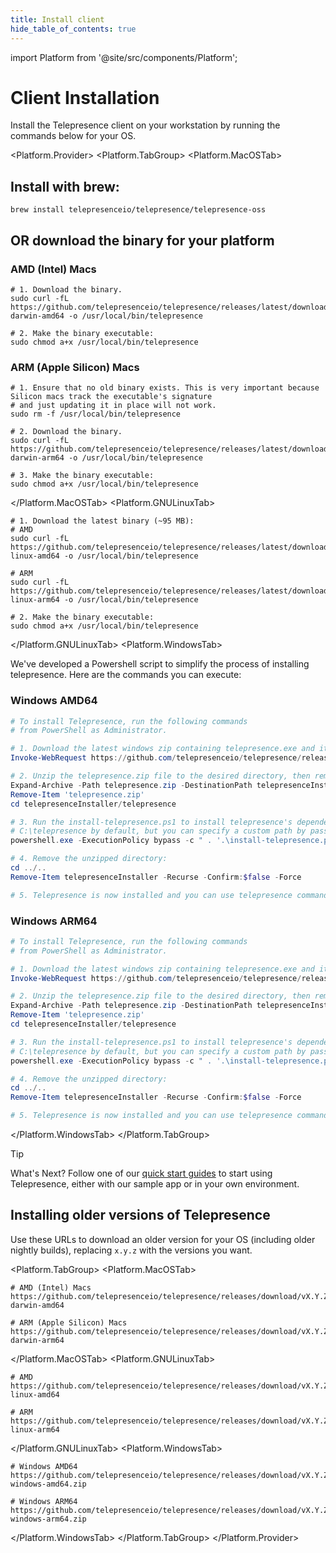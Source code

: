 ```yaml
---
title: Install client
hide_table_of_contents: true
---
```



import Platform from '@site/src/components/Platform';

# Client Installation

Install the Telepresence client on your workstation by running the commands below for your OS.

<Platform.Provider>
<Platform.TabGroup>
<Platform.MacOSTab>

## Install with brew:
```shell
brew install telepresenceio/telepresence/telepresence-oss
```

## OR download the binary for your platform

### AMD (Intel) Macs

```shell
# 1. Download the binary.
sudo curl -fL https://github.com/telepresenceio/telepresence/releases/latest/download/telepresence-darwin-amd64 -o /usr/local/bin/telepresence

# 2. Make the binary executable:
sudo chmod a+x /usr/local/bin/telepresence
```

### ARM (Apple Silicon) Macs

```shell
# 1. Ensure that no old binary exists. This is very important because Silicon macs track the executable's signature
# and just updating it in place will not work.
sudo rm -f /usr/local/bin/telepresence

# 2. Download the binary.
sudo curl -fL https://github.com/telepresenceio/telepresence/releases/latest/download/telepresence-darwin-arm64 -o /usr/local/bin/telepresence

# 3. Make the binary executable:
sudo chmod a+x /usr/local/bin/telepresence
```

</Platform.MacOSTab>
<Platform.GNULinuxTab>

```shell
# 1. Download the latest binary (~95 MB):
# AMD
sudo curl -fL https://github.com/telepresenceio/telepresence/releases/latest/download/telepresence-linux-amd64 -o /usr/local/bin/telepresence

# ARM
sudo curl -fL https://github.com/telepresenceio/telepresence/releases/latest/download/telepresence-linux-arm64 -o /usr/local/bin/telepresence

# 2. Make the binary executable:
sudo chmod a+x /usr/local/bin/telepresence
```

</Platform.GNULinuxTab>
<Platform.WindowsTab>

We've developed a Powershell script to simplify the process of installing telepresence. Here are the commands you can execute:

### Windows AMD64

```powershell
# To install Telepresence, run the following commands
# from PowerShell as Administrator.

# 1. Download the latest windows zip containing telepresence.exe and its dependencies (~50 MB):
Invoke-WebRequest https://github.com/telepresenceio/telepresence/releases/download/v2.21.3/telepresence-windows-amd64.zip -OutFile telepresence.zip

# 2. Unzip the telepresence.zip file to the desired directory, then remove the zip file:
Expand-Archive -Path telepresence.zip -DestinationPath telepresenceInstaller/telepresence
Remove-Item 'telepresence.zip'
cd telepresenceInstaller/telepresence

# 3. Run the install-telepresence.ps1 to install telepresence's dependencies. It will install telepresence to
# C:\telepresence by default, but you can specify a custom path by passing in -Path C:\my\custom\path
powershell.exe -ExecutionPolicy bypass -c " . '.\install-telepresence.ps1';"

# 4. Remove the unzipped directory:
cd ../..
Remove-Item telepresenceInstaller -Recurse -Confirm:$false -Force

# 5. Telepresence is now installed and you can use telepresence commands in PowerShell.
```

### Windows ARM64

```powershell
# To install Telepresence, run the following commands
# from PowerShell as Administrator.

# 1. Download the latest windows zip containing telepresence.exe and its dependencies (~50 MB):
Invoke-WebRequest https://github.com/telepresenceio/telepresence/releases/download/v2.21.3/telepresence-windows-arm64.zip -OutFile telepresence.zip

# 2. Unzip the telepresence.zip file to the desired directory, then remove the zip file:
Expand-Archive -Path telepresence.zip -DestinationPath telepresenceInstaller/telepresence
Remove-Item 'telepresence.zip'
cd telepresenceInstaller/telepresence

# 3. Run the install-telepresence.ps1 to install telepresence's dependencies. It will install telepresence to
# C:\telepresence by default, but you can specify a custom path by passing in -Path C:\my\custom\path
powershell.exe -ExecutionPolicy bypass -c " . '.\install-telepresence.ps1';"

# 4. Remove the unzipped directory:
cd ../..
Remove-Item telepresenceInstaller -Recurse -Confirm:$false -Force

# 5. Telepresence is now installed and you can use telepresence commands in PowerShell.
```

</Platform.WindowsTab>
</Platform.TabGroup>

> [!TIP]
> What's Next?
> Follow one of our [quick start guides](../quick-start.md) to start using Telepresence, either with our sample app or in your own environment.

## Installing older versions of Telepresence

Use these URLs to download an older version for your OS (including older nightly builds), replacing `x.y.z` with the versions you want.

<Platform.TabGroup>
<Platform.MacOSTab>

```shell
# AMD (Intel) Macs
https://github.com/telepresenceio/telepresence/releases/download/vX.Y.Z/telepresence-darwin-amd64

# ARM (Apple Silicon) Macs
https://github.com/telepresenceio/telepresence/releases/download/vX.Y.Z/telepresence-darwin-arm64
```

</Platform.MacOSTab>
<Platform.GNULinuxTab>

```
# AMD
https://github.com/telepresenceio/telepresence/releases/download/vX.Y.Z/telepresence-linux-amd64

# ARM
https://github.com/telepresenceio/telepresence/releases/download/vX.Y.Z/telepresence-linux-arm64
```

</Platform.GNULinuxTab>
<Platform.WindowsTab>

```
# Windows AMD64
https://github.com/telepresenceio/telepresence/releases/download/vX.Y.Z/telepresence-windows-amd64.zip

# Windows ARM64
https://github.com/telepresenceio/telepresence/releases/download/vX.Y.Z/telepresence-windows-arm64.zip
```

</Platform.WindowsTab>
</Platform.TabGroup>
</Platform.Provider>
